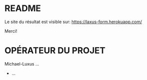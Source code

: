 # README

Le site du résultat est visible sur: https://laxus-form.herokuapp.com/

Merci!

# OPÉRATEUR DU PROJET

Michael-Luxus
...

* ...
